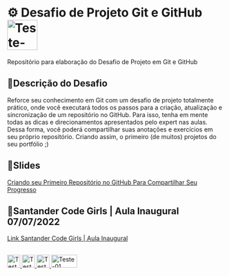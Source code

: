 # ⚙ Desafio de Projeto Git e GitHub <img aling="center" alt="Teste-01" height="70" width="70" src="https://i.pinimg.com/originals/e5/93/ab/e593ab0589d5f1b389e4dfbcce2bce20.gif">
 </div>
Repositório para elaboração do Desafio de Projeto em Git e GitHub

## 🔸Descrição do Desafio

Reforce seu conhecimento em Git com um desafio de projeto totalmente prático, onde você executará todos os passos para a criação, atualização e sincronização de um repositório no GitHub. Para isso, tenha em mente todas as dicas e direcionamentos apresentados pelo expert nas aulas. Dessa forma, você poderá compartilhar suas anotações e exercícios em seu próprio repositório. Criando assim, o primeiro (de muitos) projetos do seu portfólio ;)


## 🔸Slides

[Criando seu Primeiro Repositório no GitHub Para Compartilhar Seu Progresso](https://drive.google.com/file/d/1IZu0qohv1JOmxjEra1lknDiiStU68bl4/view)

## 🔸Santander Code Girls | Aula Inaugural 07/07/2022
[Link Santander Code Girls | Aula Inaugural](https://www.youtube.com/watch?v=RVtfpPQm7YI)



##
<div>
  <a href= "https://web.dio.me/users/franciellygeronimo?tab=achievements" target="_blank"> <img aling="center" alt="Teste-01" height="30" width="30" src="https://yt3.ggpht.com/qMPyLWsg6kipqVXeVUmusXfNABJGAWignNcYfS7jlEXLsD44PU3dVSFlf8e4sMXTAJKExbDREw=s900-c-k-c0x00ffffff-no-rj">
  <a href= "https://instagram.com/franciellygeronimo" target="_blank"> <img aling="center" alt="Teste-01" height="30" width="30" src="https://imagepng.org/wp-content/uploads/2017/08/instagram-icone-icon-1.png">
  <a href= "https://instagram.com/franciellygeronimo" target="_blank"> <img aling="center" alt="Teste-01" height="30" width="30" src="https://gifs4crds.carrd.co/assets/images/gallery08/80ca8488.gif?vca07fc73a">
  <a href= "https://instagram.com/franciellygeronimo" target="_blank"> <img aling="center" alt="Teste-01" height="30" width="60" src="https://www.pngkey.com/png/full/221-2212352_niandoge-nyan-cat-png-gif.png">


  </div>
    
  

 
 
 
